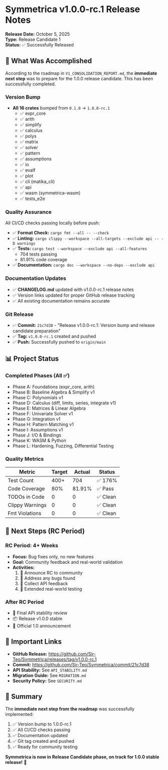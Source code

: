 # Symmetrica v1.0.0-rc.1 Release Notes

**Release Date:** October 5, 2025  
**Type:** Release Candidate 1  
**Status:** ✅ Successfully Released

## 🎉 What Was Accomplished

According to the roadmap in `V1_CONSOLIDATION_REPORT.md`, the **immediate next step** was to prepare for the 1.0.0 release candidate. This has been successfully completed.

### Version Bump
- **All 16 crates** bumped from `0.1.0` → `1.0.0-rc.1`
  - ✅ expr_core
  - ✅ arith
  - ✅ simplify
  - ✅ calculus
  - ✅ polys
  - ✅ matrix
  - ✅ solver
  - ✅ pattern
  - ✅ assumptions
  - ✅ io
  - ✅ evalf
  - ✅ plot
  - ✅ cli (matika_cli)
  - ✅ api
  - ✅ wasm (symmetrica-wasm)
  - ✅ tests_e2e

### Quality Assurance
All CI/CD checks passing locally before push:

- ✅ **Format Check:** `cargo fmt --all -- --check`
- ✅ **Linting:** `cargo clippy --workspace --all-targets --exclude api -- -D warnings`
- ✅ **Tests:** `cargo test --workspace --exclude api --all-features`
  - 704 tests passing
  - 81.91% code coverage
- ✅ **Documentation:** `cargo doc --workspace --no-deps --exclude api`

### Documentation Updates
- ✅ **CHANGELOG.md** updated with v1.0.0-rc.1 release notes
- ✅ Version links updated for proper GitHub release tracking
- ✅ All existing documentation remains accurate

### Git Release
- ✅ **Commit:** `21c7d38` - "Release v1.0.0-rc.1: Version bump and release candidate preparation"
- ✅ **Tag:** `v1.0.0-rc.1` created and pushed
- ✅ **Push:** Successfully pushed to `origin/main`

## 📊 Project Status

### Completed Phases (All ✅)
- Phase A: Foundations (expr_core, arith)
- Phase B: Baseline Algebra & Simplify v1
- Phase C: Polynomials v1
- Phase D: Calculus (diff, limits, series, integrate v1)
- Phase E: Matrices & Linear Algebra
- Phase F: Univariate Solver v1
- Phase G: Integration v1
- Phase H: Pattern Matching v1
- Phase I: Assumptions v1
- Phase J: I/O & Bindings
- Phase K: WASM & Python
- Phase L: Hardening, Fuzzing, Differential Testing

### Quality Metrics
| Metric | Target | Actual | Status |
|--------|--------|--------|--------|
| Test Count | 400+ | 704 | ✅ 176% |
| Code Coverage | 80% | 81.91% | ✅ Pass |
| TODOs in Code | 0 | 0 | ✅ Clean |
| Clippy Warnings | 0 | 0 | ✅ Clean |
| Fmt Violations | 0 | 0 | ✅ Clean |

## 🚀 Next Steps (RC Period)

### RC Period: 4+ Weeks
- **Focus:** Bug fixes only, no new features
- **Goal:** Community feedback and real-world validation
- **Activities:**
  1. 📢 Announce RC to community
  2. 🐛 Address any bugs found
  3. 📝 Collect API feedback
  4. 🧪 Extended real-world testing

### After RC Period
- 🎯 Final API stability review
- 📦 Release v1.0.0 stable
- 🎉 Official 1.0 announcement

## 🔗 Important Links

- **GitHub Release:** https://github.com/Sir-Teo/Symmetrica/releases/tag/v1.0.0-rc.1
- **Commit:** https://github.com/Sir-Teo/Symmetrica/commit/21c7d38
- **API Stability:** See `API_STABILITY.md`
- **Migration Guide:** See `MIGRATION.md`
- **Security Policy:** See `SECURITY.md`

## 📝 Summary

The **immediate next step from the roadmap** was successfully implemented:

1. ✅ Version bump to 1.0.0-rc.1
2. ✅ All CI/CD checks passing
3. ✅ Documentation updated
4. ✅ Git tag created and pushed
5. ✅ Ready for community testing

**Symmetrica is now in Release Candidate phase, on track for 1.0.0 stable release!** 🎊
